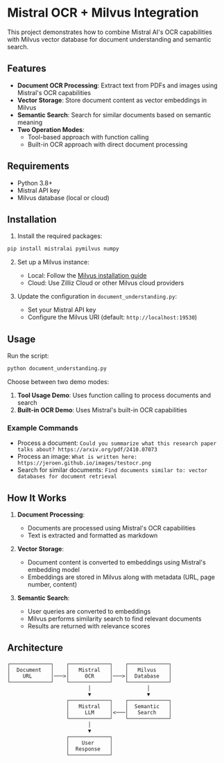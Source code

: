 # Mistral OCR + Milvus Integration

This project demonstrates how to combine Mistral AI's OCR capabilities with Milvus vector database for document understanding and semantic search.

## Features

- **Document OCR Processing**: Extract text from PDFs and images using Mistral's OCR capabilities
- **Vector Storage**: Store document content as vector embeddings in Milvus
- **Semantic Search**: Search for similar documents based on semantic meaning
- **Two Operation Modes**:
  - Tool-based approach with function calling
  - Built-in OCR approach with direct document processing

## Requirements

- Python 3.8+
- Mistral API key
- Milvus database (local or cloud)

## Installation

1. Install the required packages:

```bash
pip install mistralai pymilvus numpy
```

2. Set up a Milvus instance:
   - Local: Follow the [Milvus installation guide](https://milvus.io/docs/install_standalone-docker.md)
   - Cloud: Use Zilliz Cloud or other Milvus cloud providers

3. Update the configuration in `document_understanding.py`:
   - Set your Mistral API key
   - Configure the Milvus URI (default: `http://localhost:19530`)

## Usage

Run the script:

```bash
python document_understanding.py
```

Choose between two demo modes:
1. **Tool Usage Demo**: Uses function calling to process documents and search
2. **Built-in OCR Demo**: Uses Mistral's built-in OCR capabilities

### Example Commands

- Process a document: `Could you summarize what this research paper talks about? https://arxiv.org/pdf/2410.07073`
- Process an image: `What is written here: https://jeroen.github.io/images/testocr.png`
- Search for similar documents: `Find documents similar to: vector databases for document retrieval`

## How It Works

1. **Document Processing**:
   - Documents are processed using Mistral's OCR capabilities
   - Text is extracted and formatted as markdown

2. **Vector Storage**:
   - Document content is converted to embeddings using Mistral's embedding model
   - Embeddings are stored in Milvus along with metadata (URL, page number, content)

3. **Semantic Search**:
   - User queries are converted to embeddings
   - Milvus performs similarity search to find relevant documents
   - Results are returned with relevance scores

## Architecture

```
┌─────────────┐    ┌─────────────┐    ┌─────────────┐
│  Document   │    │   Mistral   │    │   Milvus    │
│    URL      │───>│     OCR     │───>│  Database   │
└─────────────┘    └─────────────┘    └─────────────┘
                          │                  │
                          ▼                  ▼
                   ┌─────────────┐    ┌─────────────┐
                   │   Mistral   │    │  Semantic   │
                   │     LLM     │<───│   Search    │
                   └─────────────┘    └─────────────┘
                          │
                          ▼
                   ┌─────────────┐
                   │    User     │
                   │  Response   │
                   └─────────────┘
```
